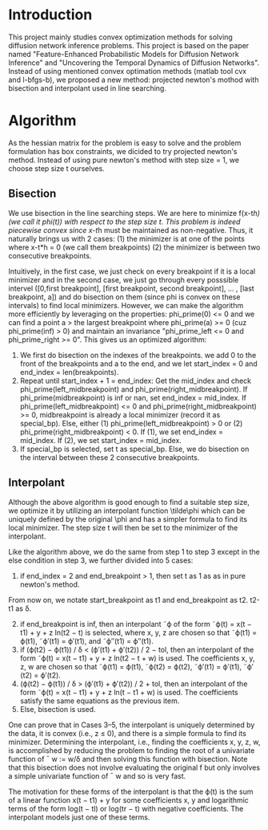 # Introduction
This project mainly studies convex optimization methods for solving diffusion network inference problems. This project is based on the paper named  "Feature-Enhanced Probabilistic Models for Diffusion Network Inference" and "Uncovering the Temporal Dynamics of Diffusion Networks". Instead of using mentioned convex optimation methods (matlab tool cvx and l-bfgs-b), we proposed a new method: projected newton's mothod with bisection and interpolant used in line searching. 

# Algorithm
As the hessian matrix for the problem is easy to solve and the problem formulation has box constraints, we dicided to try projected newton's method. Instead of using pure newton's method with step size = 1, we choose step size t ourselves.

## Bisection
We use bisection in the line searching steps. We are here to minimize f(x-t*h) (we call it phi(t)) with respect to the step size t. This problem is indeed piecewise convex since x-t*h must be maintained as non-negative. Thus, it naturally brings us with 2 cases: (1) the minimizer is at one of the points where x-t*h = 0 (we call them breakpoints) (2) the minimizer is between two consecutive breakpoints. 

Intuitively, in the first case, we just check on every breakpoint if it is a local minimizer and in the second case, we just go through every posssible intervel ([0,first breakpoint], [first breakpoint, second breakpoint], ... , [last breakpoint, a]) and do bisection on them (since phi is convex on these intervals) to find local minimizers. However, we can make the algorithm more efficiently by leveraging on the properties: phi_prime(0) <= 0 and we can find a point a > the largest breakpoint where phi_prime(a) >= 0 (cuz phi_prime(inf) > 0) and maintain an invariance "phi_prime_left <= 0 and phi_prime_right >= 0". This gives us an optimized algorithm:

1. We first do bisection on the indexes of the breakpoints. we add 0 to the front of the breakpoints and a to the end, and we let start_index = 0 and end_index = len(breakpoints). 
2. Repeat until start_index + 1 = end_index:
   Get the mid_index and check phi_prime(left_midbreakpoint) and phi_prime(right_midbreakpoint).
   If phi_prime(midbreakpoint) is inf or nan, set end_index = mid_index.
   If phi_prime(left_midbreakpoint) <= 0 and phi_prime(right_midbreakpoint) >= 0, midbreakpoint is already a local minimizer (record it as special_bp).
   Else, either (1) phi_prime(left_midbreakpoint) > 0 or (2) phi_prime(right_midbreakpoint) < 0. If (1), we set end_index = mid_index. If (2), we set start_index = mid_index.
3.  If special_bp is selected, set t as special_bp. Else, we do bisection on the interval between these 2 consecutive breakpoints. 

## Interpolant
Although the above algorithm is good enough to find a suitable step size, we optimize it by utilizing an interpolant function \tilde\phi which can be uniquely defined by the original \phi and has a simpler formula to find its local minimizer. The step size t will then be set to the minimizer of the interpolant.

Like the algorithm above, we do the same from step 1 to step 3 except in the else condition in step 3, we further divided into 5 cases:

1. if end_index = 2 and end_breakpoint > 1, then set t as 1 as as in pure newton's method.

From now on, we notate start_breakpoint as t1 and end_breakpoint as t2. t2-t1 as δ.

2. if end_breakpoint is inf, then an interpolant ˜ϕ of the form ˜ϕ(t) = x(t − t1) + y + z ln(t2 − t) is selected, where x, y, z are chosen so that ˜ϕ(t1) = ϕ(t1), ˜ϕ′(t1) = ϕ′(t1), and ˜ϕ′′(t1) = ϕ′′(t1).
3. if (ϕ(t2) − ϕ(t1)) / δ < (ϕ′(t1) + ϕ′(t2)) / 2 − tol, then an interpolant of the form ˜ϕ(t) = x(t − t1) + y + z ln(t2 − t + w) is used. The coefficients x, y, z, w are chosen so that ˜ϕ(t1) = ϕ(t1), ˜ϕ(t2) = ϕ(t2), ˜ϕ′(t1) = ϕ′(t1), ˜ϕ′(t2) = ϕ′(t2).
4. (ϕ(t2) − ϕ(t1)) / δ > (ϕ′(t1) + ϕ′(t2)) / 2 + tol, then an interpolant of the form ˜ϕ(t) = x(t − t1) + y + z ln(t − t1 + w) is used. The coefficients satisfy the same equations as the previous item.
5. Else, bisection is used.

One can prove that in Cases 3–5, the interpolant is uniquely determined by the data, it is convex (i.e., z ≤ 0), and there is a simple formula to find its minimizer. Determining the interpolant, i.e., finding the coefficients x, y, z, w, is accomplished by reducing the problem to finding the root of a univariate function of ¯ w := w/δ and then solving this function with bisection. Note that this bisection does not involve evaluating the original f but only involves a simple univariate function of ¯ w and so is very fast.

The motivation for these forms of the interpolant is that the ϕ(t) is the sum of a linear function x(t − t1) + y for some coefficients x, y and logarithmic terms of the form log(t − tl) or log(tr − t) with negative coefficients. The interpolant models just one of these terms.






